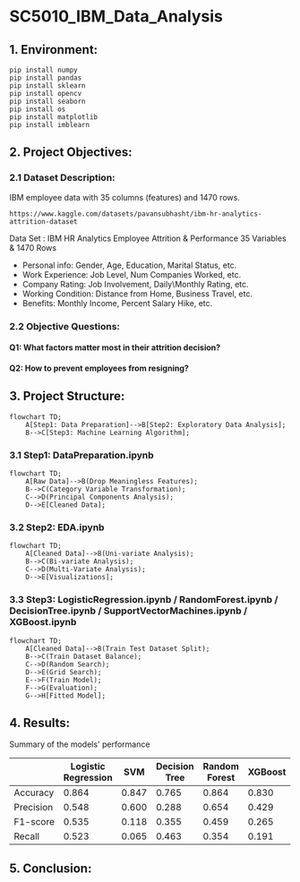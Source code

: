 # SC5010_IBM_Data_Analysis

## 1. Environment:
```
pip install numpy  
pip install pandas  
pip install sklearn  
pip install opencv  
pip install seaborn  
pip install os  
pip install matplotlib
pip install imblearn
```  

## 2. Project Objectives:
### 2.1 Dataset Description:
IBM employee data with 35 columns (features) and 1470 rows.
```
https://www.kaggle.com/datasets/pavansubhasht/ibm-hr-analytics-attrition-dataset
```
Data Set : IBM HR Analytics Employee Attrition & Performance
35 Variables & 1470 Rows
- Personal info: Gender, Age, Education, Marital Status, etc.
- Work Experience: Job Level, Num Companies Worked, etc.
- Company Rating: Job Involvement, Daily\Monthly Rating, etc.
- Working Condition: Distance from Home, Business Travel, etc.
- Benefits: Monthly Income, Percent Salary Hike, etc.

### 2.2 Objective Questions:
#### Q1: What factors matter most in their attrition decision?
#### Q2: How to prevent employees from resigning?

## 3. Project Structure:
```mermaid
flowchart TD;
    A[Step1: Data Preparation]-->B[Step2: Exploratory Data Analysis];
    B-->C[Step3: Machine Learning Algorithm];
```

### 3.1 Step1: DataPreparation.ipynb
```mermaid
flowchart TD;
    A[Raw Data]-->B(Drop Meaningless Features);
    B-->C(Category Variable Transformation);
    C-->D(Principal Components Analysis);
    D-->E[Cleaned Data];
```
### 3.2 Step2: EDA.ipynb
```mermaid
flowchart TD;
    A[Cleaned Data]-->B(Uni-variate Analysis);
    B-->C(Bi-variate Analysis);
    C-->D(Multi-Variate Analysis);
    D-->E[Visualizations];
```
### 3.3 Step3: LogisticRegression.ipynb / RandomForest.ipynb / DecisionTree.ipynb / SupportVectorMachines.ipynb / XGBoost.ipynb
```mermaid
flowchart TD;
    A[Cleaned Data]-->B(Train Test Dataset Split);
    B-->C(Train Dataset Balance);
    C-->D(Random Search);
    D-->E(Grid Search);
    E-->F(Train Model);
    F-->G(Evaluation);
    G-->H[Fitted Model];
```
## 4. Results:
Summary of the models' performance

|           | Logistic<br>Regression | SVM   | Decision<br>Tree | Random<br>Forest | XGBoost |
| --------- | ---------------------- | ----- | ---------------- | ---------------- | ------- |
| Accuracy  | 0.864                  | 0.847 | 0.765            | 0.864            | 0.830   |
| Precision | 0.548                  | 0.600 | 0.288            | 0.654            | 0.429   |
| F1-score  | 0.535                  | 0.118 | 0.355            | 0.459            | 0.265   |
| Recall    | 0.523                  | 0.065 | 0.463            | 0.354            | 0.191   |

## 5. Conclusion:
